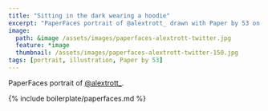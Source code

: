 ```yaml
---
title: "Sitting in the dark wearing a hoodie"
excerpt: "PaperFaces portrait of @alextrott_ drawn with Paper by 53 on an iPad."
image: 
  path: &image /assets/images/paperfaces-alextrott-twitter.jpg 
  feature: *image
  thumbnail: /assets/images/paperfaces-alextrott-twitter-150.jpg
tags: [portrait, illustration, Paper by 53]
---
```


PaperFaces portrait of [@alextrott_](https://twitter.com/alextrott_).

{% include boilerplate/paperfaces.md %}

